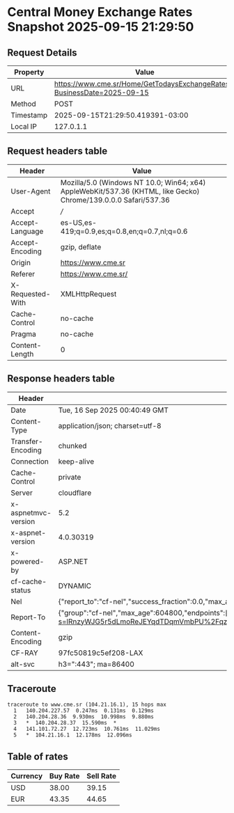 # Central Money Exchange Rates Snapshot 2025-09-15 21:29:50
## Request Details

| Property | Value |
|----------|-------|
| URL | https://www.cme.sr/Home/GetTodaysExchangeRates/?BusinessDate=2025-09-15 |
| Method | POST |
| Timestamp | 2025-09-15T21:29:50.419391-03:00 |
| Local IP | 127.0.1.1 |
    
## Request headers table

| Header | Value |
|--------|-------|
| User-Agent | Mozilla/5.0 (Windows NT 10.0; Win64; x64) AppleWebKit/537.36 (KHTML, like Gecko) Chrome/139.0.0.0 Safari/537.36 |
| Accept | */* |
| Accept-Language | es-US,es-419;q=0.9,es;q=0.8,en;q=0.7,nl;q=0.6 |
| Accept-Encoding | gzip, deflate |
| Origin | https://www.cme.sr |
| Referer | https://www.cme.sr/ |
| X-Requested-With | XMLHttpRequest |
| Cache-Control | no-cache |
| Pragma | no-cache |
| Content-Length | 0 |

    
## Response headers table
| Header | Value |
|--------|-------|
| Date | Tue, 16 Sep 2025 00:40:49 GMT |
| Content-Type | application/json; charset=utf-8 |
| Transfer-Encoding | chunked |
| Connection | keep-alive |
| Cache-Control | private |
| Server | cloudflare |
| x-aspnetmvc-version | 5.2 |
| x-aspnet-version | 4.0.30319 |
| x-powered-by | ASP.NET |
| cf-cache-status | DYNAMIC |
| Nel | {"report_to":"cf-nel","success_fraction":0.0,"max_age":604800} |
| Report-To | {"group":"cf-nel","max_age":604800,"endpoints":[{"url":"https://a.nel.cloudflare.com/report/v4?s=lRnzyWJG5r5dLmoReJEYqdTDqmVmbPU%2Fqz8ZZpBlb%2FUB3sYLQROIeLFwDgbUGZF8C%2FdaluUZl7Ajcf0GYyFuhYJYVfXocx%2Fx"}]} |
| Content-Encoding | gzip |
| CF-RAY | 97fc50819c5ef208-LAX |
| alt-svc | h3=":443"; ma=86400 |

## Traceroute 

```
traceroute to www.cme.sr (104.21.16.1), 15 hops max
  1   140.204.227.57  0.247ms  0.131ms  0.129ms 
  2   140.204.28.36  9.930ms  10.998ms  9.880ms 
  3   *  140.204.28.37  15.590ms  * 
  4   141.101.72.27  12.723ms  10.761ms  11.029ms 
  5   *  104.21.16.1  12.178ms  12.096ms 

```


## Table of rates

| Currency | Buy Rate | Sell Rate |
|----------|----------|-----------|
| USD | 38.00 | 39.15 |
| EUR | 43.35 | 44.65 |
